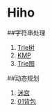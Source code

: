 # Hiho

##字符串处理
1. [Trie树](http://hihocoder.com/contest/hiho2)
2. [KMP](http://hihocoder.com/contest/hiho3/problem/1)
3. [Trie图](https://www.zybuluo.com/lunar/note/300607)

##动态规划
1. [迷宫](https://www.zybuluo.com/lunar/note/301812)
2. [01背包](https://www.zybuluo.com/lunar/note/302701 )
